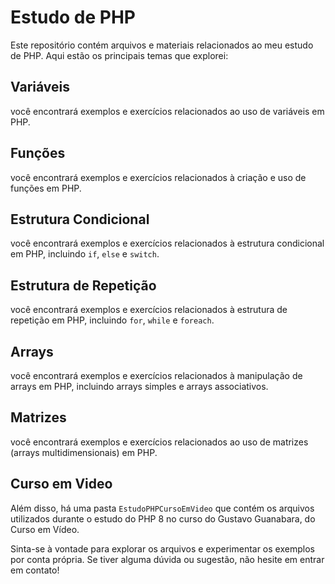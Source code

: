 # Estudo de PHP

Este repositório contém arquivos e materiais relacionados ao meu estudo de PHP. Aqui estão os principais temas que explorei:

## Variáveis

você encontrará exemplos e exercícios relacionados ao uso de variáveis em PHP.

## Funções

você encontrará exemplos e exercícios relacionados à criação e uso de funções em PHP.

## Estrutura Condicional

você encontrará exemplos e exercícios relacionados à estrutura condicional em PHP, incluindo `if`, `else` e `switch`.

## Estrutura de Repetição

você encontrará exemplos e exercícios relacionados à estrutura de repetição em PHP, incluindo `for`, `while` e `foreach`.

## Arrays

você encontrará exemplos e exercícios relacionados à manipulação de arrays em PHP, incluindo arrays simples e arrays associativos.

## Matrizes

você encontrará exemplos e exercícios relacionados ao uso de matrizes (arrays multidimensionais) em PHP.

## Curso em Video
Além disso, há uma pasta `EstudoPHPCursoEmVideo` que contém os arquivos utilizados durante o estudo do PHP 8 no curso do Gustavo Guanabara, do Curso em Vídeo.

Sinta-se à vontade para explorar os arquivos e experimentar os exemplos por conta própria. Se tiver alguma dúvida ou sugestão, não hesite em entrar em contato!
